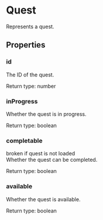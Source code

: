 # Quest

<p>Represents a quest.</p>

## Properties

### id
<p>The ID of the quest.</p>


Return type: number

### inProgress
<p>Whether the quest is in progress.</p>


Return type: boolean

### completable
<p>broken if quest is not loaded<br />
Whether the quest can be completed.</p>


Return type: boolean

### available
<p>Whether the quest is available.</p>


Return type: boolean

